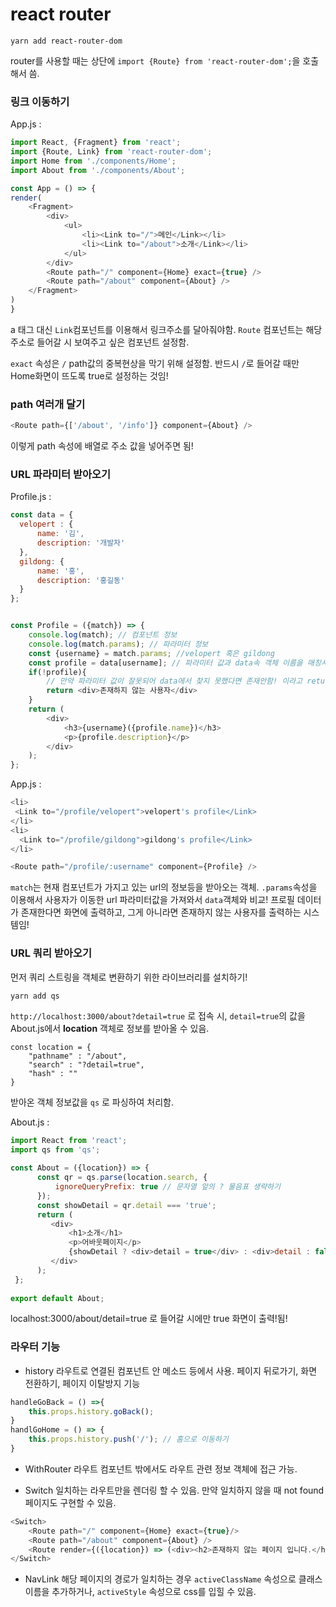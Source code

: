 # react router

```
yarn add react-router-dom
```

router를 사용할 때는 상단에 `import {Route} from 'react-router-dom';`을 호출해서 씀.


### 링크 이동하기 

App.js :
```js
import React, {Fragment} from 'react';
import {Route, Link} from 'react-router-dom';
import Home from './components/Home';
import About from './components/About';

const App = () => {
render(
	<Fragment>
		<div>
			<ul>
				<li><Link to="/">메인</Link></li>
				<li><Link to="/about">소개</Link></li>
			</ul>
		</div>
		<Route path="/" component={Home} exact={true} />
		<Route path="/about" component={About} />
	</Fragment>
)
}
```

a 태그 대신 `Link`컴포넌트를 이용해서 링크주소를 달아줘야함. 
`Route` 컴포넌트는 해당 주소로 들어갈 시 보여주고 싶은 컴포넌트 설정함. 

`exact` 속성은 `/` path값의 중복현상을 막기 위해 설정함. 반드시 `/`로 들어갈 때만 Home화면이 뜨도록 true로 설정하는 것임!

### path 여러개 달기

```js
<Route path={['/about', '/info']} component={About} />
```

이렇게 path 속성에 배열로 주소 값을 넣어주면 됨!


### URL 파라미터 받아오기


Profile.js :
```js
const data = {  
  velopert : {  
	  name: '김',  
	  description: '개발자'  
  },  
  gildong: {  
	  name: '홍',  
	  description: '홍길동'  
  }  
};


const Profile = ({match}) => {  
	console.log(match); // 컴포넌트 정보  
	console.log(match.params); // 파라미터 정보  
	const {username} = match.params; //velopert 혹은 gildong  
	const profile = data[username]; // 파라미터 값과 data속 객체 이름을 매칭시켜 변수에 담음  
	if(!profile){  
		// 만약 파라미터 값이 잘못되어 data에서 찾지 못했다면 존재안함! 이라고 return  
		return <div>존재하지 않는 사용자</div>  
	}  
	return (  
		<div>  
			<h3>{username}({profile.name})</h3>  
			<p>{profile.description}</p>  
		</div>  
	);
};
```

App.js : 
```js
<li>  
 <Link to="/profile/velopert">velopert's profile</Link>  
</li>  
<li>  
  <Link to="/profile/gildong">gildong's profile</Link>  
</li>

<Route path="/profile/:username" component={Profile} />
```

`match`는 현재 컴포넌트가 가지고 있는 url의 정보등을 받아오는 객체. `.params`속성을 이용해서 사용자가 이동한 url 파라미터값을 가져와서 `data`객체와 비교! 프로필 데이터가 존재한다면 화면에 출력하고, 그게 아니라면 존재하지 않는 사용자를 출력하는 시스템임!

### URL 쿼리 받아오기

먼저 쿼리 스트링을 객체로 변환하기 위한 라이브러리를 설치하기!
```
yarn add qs
```

`http://localhost:3000/about?detail=true` 로 접속 시, `detail=true`의 값을 About.js에서 **location** 객체로 정보를 받아올 수 있음.

```
const location = {
	"pathname" : "/about",
	"search" : "?detail=true",
	"hash" : ""
}
```
받아온 객체 정보값을 `qs` 로 파싱하여 처리함.

About.js : 
```js
import React from 'react';  
import qs from 'qs';  
  
const About = ({location}) => {  
	  const qr = qs.parse(location.search, {  
		  ignoreQueryPrefix: true // 문자열 앞의 ? 물음표 생략하기  
	  });  
	  const showDetail = qr.detail === 'true';  
	  return (  
		 <div>  
			 <h1>소개</h1>  
			 <p>어바웃페이지</p>  
			 {showDetail ? <div>detail = true</div> : <div>detail : false</div>}  
		 </div>  
	  );
 };  
  
export default About;
```

localhost:3000/about/detail=true 로 들어갈 시에만 true 화면이 출력!됨!

### 라우터 기능
 
- history
라우트로 연결된 컴포넌트 안 메소드 등에서 사용.
페이지 뒤로가기, 화면 전환하기, 페이지 이탈방지 기능
```js
handleGoBack = () =>{
	this.props.history.goBack();
}
handlGoHome = () => {
	this.props.history.push('/'); // 홈으로 이동하기
}
```

- WithRouter
라우트 컴포넌트 밖에서도 라우트 관련 정보 객체에 접근 가능.

- Switch
일치하는 라우트만을 렌더링 할 수 있음. 만약 일치하지 않을 때 not found 페이지도 구현할 수 있음.
```js
<Switch>
	<Route path="/" component={Home} exact={true}/>
	<Route path="/about" component={About} />
	<Route render={({location}) => (<div><h2>존재하지 않는 페이지 입니다.</h2></div>)}/>
</Switch>
```

- NavLink
해당 페이지의 경로가 일치하는 경우 `activeClassName` 속성으로 클래스 이름을 추가하거나, `activeStyle` 속성으로 css를 입힐 수 있음.